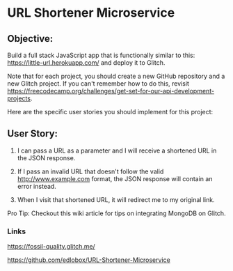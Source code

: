 # URL Shortener Microservice

## Objective: 
Build a full stack JavaScript app that is functionally similar to this: https://little-url.herokuapp.com/ and deploy it to Glitch.

Note that for each project, you should create a new GitHub repository and a new Glitch project. If you can't remember how to do this, revisit https://freecodecamp.org/challenges/get-set-for-our-api-development-projects.

Here are the specific user stories you should implement for this project:

## User Story: 
1) I can pass a URL as a parameter and I will receive a shortened URL in the JSON response.

2) If I pass an invalid URL that doesn't follow the valid http://www.example.com format, the JSON response will contain an error instead.

3) When I visit that shortened URL, it will redirect me to my original link.

Pro Tip: Checkout this wiki article for tips on integrating MongoDB on Glitch.

### Links
https://fossil-quality.glitch.me/

https://github.com/edlobox/URL-Shortener-Microservice